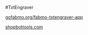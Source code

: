 #TxtEngraver

[gofabmo.org/fabmo-txtengraver-app](http://gofabmo.org/fabmo-txtengraver-app/)

[shopbottools.com](http://shopbottools.com)


